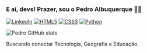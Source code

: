 ### E aí, devs! Prazer, sou o Pedro Albuquerque 👋🏻
[![LinkedIn](https://img.shields.io/badge/LinkedIn-0077B5?style=for-the-badge&logo=linkedin&logoColor=white)](https://www.linkedin.com/in/pedroalbuqu3rque/)
[![HTML5](https://img.shields.io/badge/HTML5-E34F26?style=for-the-badge&logo=html5&logoColor=white)]()
[![CSS3](https://img.shields.io/badge/CSS-239120?&style=for-the-badge&logo=css3&logoColor=white)]()
[![Python](https://img.shields.io/badge/Python-14354C?style=for-the-badge&logo=python&logoColor=white)]()

![Pedro GitHub stats](https://github-readme-stats.vercel.app/api?username=pedroalbuqu3rque&show_icons=true&theme=dark)

Buscando conectar Tecnologia, Geografia e Educação.
